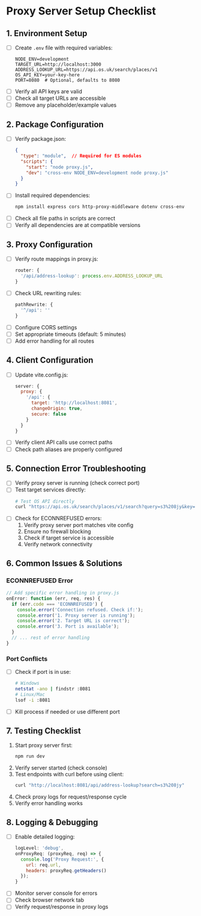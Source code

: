 # Proxy Server Setup Checklist

## 1. Environment Setup
- [ ] Create `.env` file with required variables:
  ```env
  NODE_ENV=development
  TARGET_URL=http://localhost:3000
  ADDRESS_LOOKUP_URL=https://api.os.uk/search/places/v1
  OS_API_KEY=your-key-here
  PORT=8080  # Optional, defaults to 8080
  ```
- [ ] Verify all API keys are valid
- [ ] Check all target URLs are accessible
- [ ] Remove any placeholder/example values

## 2. Package Configuration
- [ ] Verify package.json:
  ```json
  {
    "type": "module",  // Required for ES modules
    "scripts": {
      "start": "node proxy.js",
      "dev": "cross-env NODE_ENV=development node proxy.js"
    }
  }
  ```
- [ ] Install required dependencies:
  ```bash
  npm install express cors http-proxy-middleware dotenv cross-env
  ```
- [ ] Check all file paths in scripts are correct
- [ ] Verify all dependencies are at compatible versions

## 3. Proxy Configuration
- [ ] Verify route mappings in proxy.js:
  ```javascript
  router: {
    '/api/address-lookup': process.env.ADDRESS_LOOKUP_URL
  }
  ```
- [ ] Check URL rewriting rules:
  ```javascript
  pathRewrite: {
    '^/api': ''
  }
  ```
- [ ] Configure CORS settings
- [ ] Set appropriate timeouts (default: 5 minutes)
- [ ] Add error handling for all routes

## 4. Client Configuration
- [ ] Update vite.config.js:
  ```javascript
  server: {
    proxy: {
      '/api': {
        target: 'http://localhost:8081',
        changeOrigin: true,
        secure: false
      }
    }
  }
  ```
- [ ] Verify client API calls use correct paths
- [ ] Check path aliases are properly configured

## 5. Connection Error Troubleshooting
- [ ] Verify proxy server is running (check correct port)
- [ ] Test target services directly:
  ```bash
  # Test OS API directly
  curl "https://api.os.uk/search/places/v1/search?query=s3%208jy&key=YOUR_API_KEY"
  ```
- [ ] Check for ECONNREFUSED errors:
  1. Verify proxy server port matches vite config
  2. Ensure no firewall blocking
  3. Check if target service is accessible
  4. Verify network connectivity

## 6. Common Issues & Solutions
### ECONNREFUSED Error
```javascript
// Add specific error handling in proxy.js
onError: function (err, req, res) {
  if (err.code === 'ECONNREFUSED') {
    console.error('Connection refused. Check if:');
    console.error('1. Proxy server is running');
    console.error('2. Target URL is correct');
    console.error('3. Port is available');
  }
  // ... rest of error handling
}
```

### Port Conflicts
- [ ] Check if port is in use:
  ```bash
  # Windows
  netstat -ano | findstr :8081
  # Linux/Mac
  lsof -i :8081
  ```
- [ ] Kill process if needed or use different port

## 7. Testing Checklist
1. Start proxy server first:
   ```bash
   npm run dev
   ```
2. Verify server started (check console)
3. Test endpoints with curl before using client:
   ```bash
   curl "http://localhost:8081/api/address-lookup?search=s3%208jy"
   ```
4. Check proxy logs for request/response cycle
5. Verify error handling works

## 8. Logging & Debugging
- [ ] Enable detailed logging:
  ```javascript
  logLevel: 'debug',
  onProxyReq: (proxyReq, req) => {
    console.log('Proxy Request:', {
      url: req.url,
      headers: proxyReq.getHeaders()
    });
  }
  ```
- [ ] Monitor server console for errors
- [ ] Check browser network tab
- [ ] Verify request/response in proxy logs
